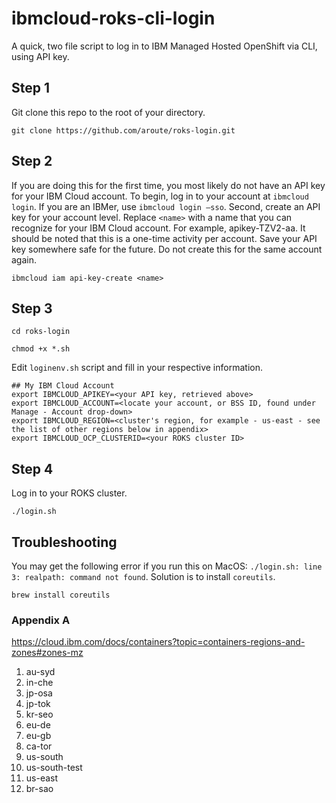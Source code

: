 # ibmcloud-roks-cli-login
A quick, two file script to log in to IBM Managed Hosted OpenShift via CLI, using API key.

## Step 1
Git clone this repo to the root of your directory.
```shell
git clone https://github.com/aroute/roks-login.git
```
## Step 2

If you are doing this for the first time, you most likely do not have an API key for your IBM Cloud account. To begin, log in to your account at `ibmcloud login`. If you are an IBMer, use `ibmcloud login —sso`. Second, create an API key for your account level. Replace `<name>` with a name that you can recognize for your IBM Cloud account. For example, apikey-TZV2-aa. It should be noted that this is a one-time activity per account. Save your API key somewhere safe for the future. Do not create this for the same account again.
```shell
ibmcloud iam api-key-create <name>
```
## Step 3
```shell
cd roks-login
```
```shell
chmod +x *.sh
```
Edit `loginenv.sh` script and fill in your respective information.
```console
## My IBM Cloud Account
export IBMCLOUD_APIKEY=<your API key, retrieved above>
export IBMCLOUD_ACCOUNT=<locate your account, or BSS ID, found under Manage - Account drop-down>
export IBMCLOUD_REGION=<cluster's region, for example - us-east - see the list of other regions below in appendix>
export IBMCLOUD_OCP_CLUSTERID=<your ROKS cluster ID>
```
## Step 4
Log in to your ROKS cluster.
```shell
./login.sh
```

## Troubleshooting

You may get the following error if you run this on MacOS: `./login.sh: line 3: realpath: command not found`. Solution is to install `coreutils`. 
```
brew install coreutils
```

### Appendix A

https://cloud.ibm.com/docs/containers?topic=containers-regions-and-zones#zones-mz
1. au-syd
2. in-che
3. jp-osa
4. jp-tok
5. kr-seo
6. eu-de
7. eu-gb
8. ca-tor
9. us-south
10. us-south-test
11. us-east
12. br-sao

